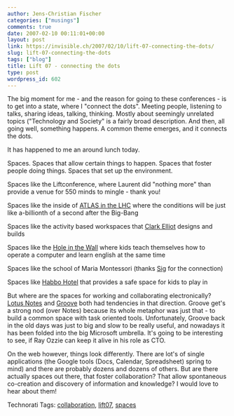 ```yaml
---
author: Jens-Christian Fischer
categories: ["musings"]
comments: true
date: 2007-02-10 00:11:01+00:00
layout: post
link: https://invisible.ch/2007/02/10/lift-07-connecting-the-dots/
slug: lift-07-connecting-the-dots
tags: ["blog"]
title: Lift 07 - connecting the dots
type: post
wordpress_id: 602
---
```


The big moment for me - and the reason for going to these conferences - is to get into a state, where I "connect the dots". Meeting people, listening to talks, sharing ideas, talking, thinking. Mostly about seemingly unrelated topics ("Technology and Society" is a fairly broad description. And then, all going well, something happens. A common theme emerges, and it connects the dots.

It has happened to me an around lunch today.

Spaces. Spaces that allow certain things to happen. Spaces that foster people doing things. Spaces that set up the environment.

Spaces like the Liftconference, where Laurent did "nothing more" than provide a venue for 550 minds to mingle - thank you!

Spaces like the inside of [ATLAS in the LHC][1] where the conditions will be just like a-billionth of a second after the Big-Bang

Spaces like the activity based workspaces that [Clark Elliot][2] designs and builds

Spaces like the [Hole in the Wall][3] where kids teach themselves how to operate a computer and learn english at the same time

Spaces like the school of Maria Montessori (thanks [Sig][4] for the connection)

Spaces like [Habbo Hotel][5] that provides a safe space for kids to play in

But where are the spaces for working and collaborating electronically? [Lotus Notes][6] and [Groove][7] both had tendencies in that direction. Groove get's a strong nod (over Notes) because its whole metaphor was just that - to build a common space with task oriented tools. Unfortunately, Groove back in the old days was just to big and slow to be really useful, and nowadays it has been folded into the big Microsoft umbrella. It's going to be interesting to see, if Ray Ozzie can keep it alive in his role as CTO.

On the web however, things look differently. There are lot's of single applications (the Google tools (Docs, Calendar, Spreadsheet) spring to mind) and there are probably dozens and dozens of others. But are there actually spaces out there, that foster collaboration? That allow spontaneous co-creation and discovery of information and knowledge? I would love to hear about them!
 


[1]: /2007/02/07/lift-07-workshops/
[2]: https://www.liftconference.com/2007/people/participant/245
[3]: https://www.hole-in-the-wall.com/
[4]: https://thingamy.typepad.com/
[5]: https://www.habbo.com
[6]: https://en.wikipedia.org/wiki/IBM_Lotus_Notes
[7]: https://en.wikipedia.org/wiki/Microsoft_Office_Groove



Technorati Tags: [collaboration](https://www.technorati.com/tag/collaboration), [lift07](https://www.technorati.com/tag/lift07), [spaces](https://www.technorati.com/tag/spaces)
